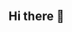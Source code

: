 ## Hi there 👋

<!--
**aymencodr/aymencodr** is a ✨ _special_ ✨ repository because its `README.md` (this file) appears on your GitHub profile.

Here are some ideas to get you started:

- 🔭 Javascript & SQL
- 🌱 JavaScript
- 📫 How to reach me: dont
- ⚡ Fun fact: Hawaiian pizza is acceptable cry about it 
-->
